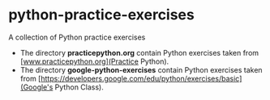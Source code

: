 # python-practice-exercises
A collection of Python practice exercises

* The directory __practicepython.org__ contain Python exercises taken from [www.practicepython.org](Practice Python).
* The directory __google-python-exercises__ contain Python exercises taken from [https://developers.google.com/edu/python/exercises/basic](Google's Python Class).
